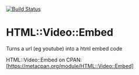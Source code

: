 [![Build Status](https://travis-ci.org/n0body-/html-video-embed.png)](https://travis-ci.org/n0body-/html-video-embed)

HTML::Video::Embed
=====

Turns a url (eg youtube) into a html embed code

HTML::Video::Embed on CPAN: [https://metacpan.org/module/HTML::Video::Embed]
